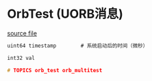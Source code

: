# OrbTest (UORB消息)

[source file](https://github.com/PX4/PX4-Autopilot/blob/main/msg/OrbTest.msg)

```c
uint64 timestamp		# 系统启动后的时间（微秒）

int32 val

# TOPICS orb_test orb_multitest

```